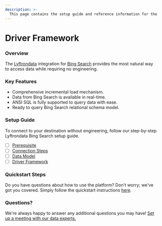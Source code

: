 ```yaml
---
description: >-
  This page contains the setup guide and reference information for the Bing Search source connector.
---
```


# Driver Framework

### Overview

The [Lyftrondata](https://www.lyftrondata.com/) integration for [Bing Search](None) provides the most natural way to access data while requiring no engineering.

### Key Features

* Comprehensive incremental load mechanism.
* Data from Bing Search is available in real-time.&#x20;
* ANSI SQL is fully supported to query data with ease.
* Ready to query Bing Search relational schema model.

### Setup Guide

To connect to your destination without engineering, follow our step-by-step Lyftrondata Bing Search setup guide.

* [ ] [Prerequisite](../prerequisite.md)
* [ ] [Connection Steps](../connection-steps.md)
* [ ] [Data Model](../data-model/erd.md)
* [ ] [Driver Framework](../driver-framework/)

### Quickstart Steps

Do you have questions about how to use the platform? Don't worry; we've got you covered. Simply follow the quickstart instructions [here](../driver-framework/README.md).

### Questions? <a href="#questions" id="questions"></a>

We're always happy to answer any additional questions you may have! [Set up a meeting with our data experts.](https://www.lyftrondata.com/book-a-meeting/)


